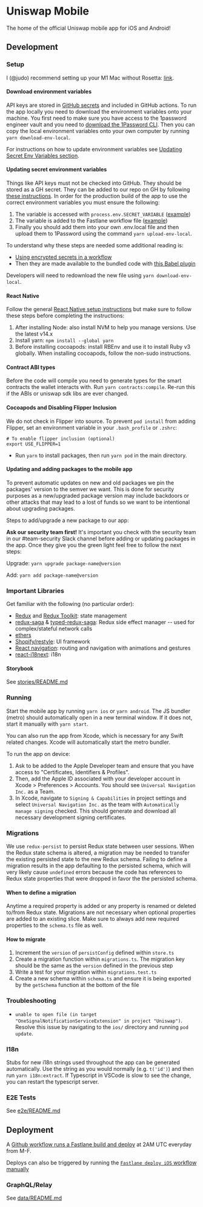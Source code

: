 # Uniswap Mobile

The home of the official Uniswap mobile app for iOS and Android!

## Development

### Setup

I (@judo) recommend setting up your M1 Mac without Rosetta: [link](https://medium.com/@davidjasonharding/developing-a-react-native-app-on-an-m1-mac-without-rosetta-29fcc7314d70).

#### Download environment variables

API keys are stored in [GitHub secrets](https://docs.github.com/en/actions/security-guides/encrypted-secrets) and included in GitHub actions. To run the app locally you need to download the environment variables onto your machine. You first need to make sure you have access to the 1password engineer vault and you need to [download the 1Password CLI](https://developer.1password.com/docs/cli/get-started#install). Then you can copy the local environment variables onto your own computer by running `yarn download-env-local`.

For instructions on how to update environment variables see [Updating Secret Env Variables section](#updating-secret-env-variables).

#### Updating secret environment variables

Things like API keys must not be checked into GitHub. They should be stored as a GH secret. They can be added to our repo on GH by following [these instructions](https://docs.github.com/en/actions/security-guides/encrypted-secrets#creating-encrypted-secrets-for-a-repository). In order for the production build of the app to use the correct environment variables you must ensure the following:

1. The variable is accessed with `process.env.SECRET_VARIABLE` ([example](https://github.com/Uniswap/mobile/blob/main/src/config.ts#L54))
2. The variable is added to the Fastlane workflow file ([example](https://github.com/Uniswap/mobile/blob/main/.github/workflows/fastlane.yml#L14))
3. Finally you should add them into your own .env.local file and then upload them to 1Password using the command `yarn upload-env-local`.

To understand why these steps are needed some additional reading is:

- [Using encrypted secrets in a workflow](https://docs.github.com/en/actions/security-guides/encrypted-secrets#using-encrypted-secrets-in-a-workflow)
- Then they are made available to the bundled code with [this Babel plugin](https://babeljs.io/docs/en/babel-plugin-transform-inline-environment-variables/)

Developers will need to redownload the new file using `yarn download-env-local`.

#### React Native

Follow the general [React Native setup instructions](https://reactnative.dev/docs/environment-setup) but make sure to follow these steps before completing the instructions:

1. After installing Node: also install NVM to help you manage versions. Use the latest v14.x
2. Install yarn: `npm install --global yarn`
3. Before installing cocoapods: install RBEnv and use it to install Ruby v3 globally. When installing cocoapods, follow the non-sudo instructions.

#### Contract ABI types

Before the code will compile you need to generate types for the smart contracts the wallet interacts with. Run `yarn contracts:compile`. Re-run this if the ABIs or uniswap sdk libs are ever changed.

#### Cocoapods and Disabling Flipper Inclusion

We do not check in Flipper into source. To prevent `pod install` from adding Flipper, set an environment variable in your `.bash_profile` or `.zshrc`:

```
# To enable flipper inclusion (optional)
export USE_FLIPPER=1
```

- Run `yarn` to install packages, then run `yarn pod` in the main directory.

#### Updating and adding packages to the mobile app

To prevent automatic updates on new and old packages we pin the packages' version to the semver we want. This is done for security purposes as a new/upgraded package version may include backdoors or other attacks that may lead to a lost of funds so we want to be intentional about upgrading packages.

Steps to add/upgrade a new package to our app:

**Ask our security team first!** It's important you check with the security team in our #team-security Slack channel before adding or updating packages in the app. Once they give you the green light feel free to follow the next steps:

Upgrade: `yarn upgrade package-name@version`

Add: `yarn add package-name@version`


### Important Libraries

Get familiar with the following (no particular order):

- [Redux](https://redux.js.org/) and [Redux Toolkit](https://redux-toolkit.js.org/): state management
- [redux-saga](https://redux-saga.js.org/) & [typed-redux-saga](https://github.com/agiledigital/typed-redux-saga): Redux side effect manager -- used for complex/stateful network calls
- [ethers](https://docs.ethers.io/v5/)
- [Shopify/restyle](https://github.com/Shopify/restyle): UI framework
- [React navigation](https://reactnavigation.org/): routing and navigation with animations and gestures
- [react-i18next](https://react.i18next.com/): i18n

#### Storybook

See [stories/README.md](https://github.com/Uniswap/mobile/tree/main/src/stories/README.md)

### Running

Start the mobile app by running `yarn ios` or `yarn android`. The JS bundler (metro) should automatically open in a new terminal window. If it does not, start it manually with `yarn start`.

You can also run the app from Xcode, which is necessary for any Swift related changes. Xcode will automatically start the metro bundler.

To run the app on device:

1. Ask to be added to the Apple Developer team and ensure that you have access to "Certificates, Identifiers & Profiles".
2. Then, add the Apple ID associated with your developer account in Xcode > Preferences > Accounts. You should see `Universal Navigation Inc.` as a Team.
3. In Xcode, navigate to `Signing & Capabilities` in project settings and select `Universal Navigation Inc.` as the team with `Automatically manage signing` checked. This should generate and download all necessary development signing certificates.

### Migrations

We use `redux-persist` to persist Redux state between user sessions. When the Redux state schema is altered, a migration may be needed to transfer the existing persisted state to the new Redux schema. Failing to define a migration results in the app defaulting to the persisted schema, which will very likely cause `undefined` errors because the code has references to Redux state properties that were dropped in favor the the persisted schema.

#### When to define a migration

Anytime a required property is added or any property is renamed or deleted to/from Redux state. Migrations are not necessary when optional properties are added to an existing slice. Make sure to always add new required properties to the `schema.ts` file as well.

#### How to migrate

1. Increment the `version` of `persistConfig` defined within `store.ts`
2. Create a migration function within `migrations.ts`. The migration key should be the same as the `version` defined in the previous step
3. Write a test for your migration within `migrations.test.ts`
4. Create a new schema within `schema.ts` and ensure it is being exported by the `getSchema` function at the bottom of the file

### Troubleshooting

- `unable to open file (in target "OneSignalNotificationServiceExtension" in project "Uniswap")`. Resolve this issue by navigating to the `ios/` directory and running `pod update`.

### I18n

Stubs for new i18n strings used throughout the app can be generated automatically. Use the string as you would normally (e.g. `t('id')`) and then run `yarn i18n:extract`.
If Typescript in VSCode is slow to see the change, you can restart the typescript server.

### E2E Tests

See [e2e/README.md](e2e/README.md)

## Deployment

A [Github workflow runs a Fastlane build and deploy](https://github.com/Uniswap/mobile/blob/main/.github/workflows/fastlane.yml) at 2AM UTC everyday from M-F.

Deploys can also be triggered by running the [`Fastlane deploy iOS` workflow manually](https://github.com/Uniswap/mobile/actions/workflows/fastlane.yml)

### GraphQL/Relay

See [data/README.md](./src/data/README.md)
